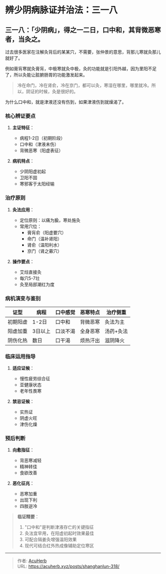 # 辨少阴病脉证并治法：三一八


## 三一八：「少阴病」，得之一二日，口中和，其背微恶寒者，当灸之。

<!--more-->

过去很多医家在注解灸背后的某某穴，不需要，张仲景的意思，背那儿寒就灸那儿就好了。

例如膏肓寒就灸膏肓，中极寒就灸中极，灸的功能就是引阳外越，因为里阳不足了，所以灸能让脏腑肠胃的功能激发起来。

> 冷在命门，冷在肾俞，冷在京门，都可以灸，寒湿在哪里，哪里就冷。所以，阴证的时候，灸是很好的。

为什么口中和，就是津液还没有伤到，如果津液伤到就燥渴了。

### 核心辨证要点
1. **主证特征**：
   - 病程1-2日（初期阶段）
   - 口中和（津液未伤）
   - 背微恶寒（阳虚表征）

2. **病机特点**：
   - 少阴阳虚初起
   - 卫阳不固
   - 寒邪客于太阳经输

### 治疗原则
1. **灸法应用**：
   - 定位原则：以痛为腧，寒处施灸
   - 常用穴位：
     * 膏肓俞（阳虚要穴）
     * 命门（温补肾阳）
     * 肾俞（温阳利水）
     * 京门（肾之募穴）

2. **操作要点**：
   - 艾炷直接灸
   - 每穴5-7壮
   - 灸至局部潮红为度

### 病机演变与鉴别
| **证型** | 病程 | 口中感觉 | 恶寒特点 | 治疗侧重 |
|----------|------|----------|----------|----------|
| 初期阳虚 | 1-2日 | 口中和 | 背微恶寒 | 灸法为主 |
| 阳虚加重 | 3日以上 | 口淡不渴 | 全身恶寒 | 汤药+灸法 |
| 阴伤化热 | 数日 | 口干渴 | 烦热汗出 | 滋阴降火 |

### 临床运用指导
1. **适应证候**：
   - 慢性疲劳综合征
   - 亚健康状态
   - 老年性畏寒

2. **禁忌证候**：
   - 实热证
   - 阴虚火旺
   - 津伤化燥

### 预后判断
1. **向愈指征**：
   - 背恶寒减轻
   - 精神转佳
   - 食欲改善

2. **恶化征兆**：
   - 恶寒加重
   - 出现下利
   - 四肢逆冷

> **临证精要**：
> 1. "口中和"是判断津液存亡的关键指征
> 2. 灸法宜早用，在阳虚初起时效果最佳
> 3. 可配合隔姜灸增强温阳效果
> 4. 现代可结合红外热成像辅助定位寒区

---

> 作者: [AcuHerb](https://acuherb.xyz)  
> URL: https://acuherb.xyz/posts/shanghanlun-318/  


